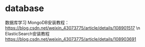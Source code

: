# database
数据库学习
MongoDB安装教程：
https://blog.csdn.net/weixin_43073775/article/details/108901517 \n
ElasticSearch安装教程
https://blog.csdn.net/weixin_43073775/article/details/108903691
